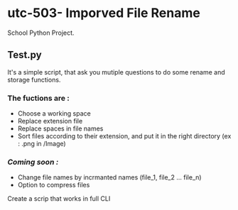 # utc-503- Imporved File Rename
School Python Project.

## Test.py
It's a simple script, that ask you mutiple questions to do some rename and storage functions.

### The fuctions are :
- Choose a working space
- Replace extension file
- Replace spaces in file names
- Sort files according to their extension, and put it in the right directory (ex : .png in /Image)

### *Coming soon :*
- Change file names by incrmanted names (file_1, file_2 ... file_n)
- Option to compress files

Create a scrip that works in full CLI
